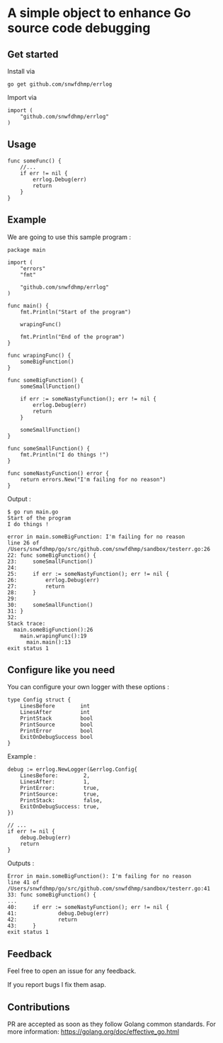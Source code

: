 # A simple object to enhance Go source code debugging

## Get started

Install via

```
go get github.com/snwfdhmp/errlog
```

Import via

```golang
import (
    "github.com/snwfdhmp/errlog"
)
```

## Usage

```golang
func someFunc() {
    //...
    if err != nil {
        errlog.Debug(err)
        return
    }
}
```

## Example

We are going to use this sample program :

```golang
package main

import (
	"errors"
	"fmt"

	"github.com/snwfdhmp/errlog"
)

func main() {
	fmt.Println("Start of the program")

	wrapingFunc()

	fmt.Println("End of the program")
}

func wrapingFunc() {
	someBigFunction()
}

func someBigFunction() {
	someSmallFunction()

	if err := someNastyFunction(); err != nil {
		errlog.Debug(err)
		return
	}

	someSmallFunction()
}

func someSmallFunction() {
	fmt.Println("I do things !")
}

func someNastyFunction() error {
	return errors.New("I'm failing for no reason")
}
```

Output :

```
$ go run main.go
Start of the program
I do things !

error in main.someBigFunction: I'm failing for no reason
line 26 of /Users/snwfdhmp/go/src/github.com/snwfdhmp/sandbox/testerr.go:26
22: func someBigFunction() {
23: 	someSmallFunction()
24: 
25: 	if err := someNastyFunction(); err != nil {
26: 		errlog.Debug(err)
27: 		return
28: 	}
29: 
30: 	someSmallFunction()
31: }
32: 
Stack trace:
  main.someBigFunction():26
    main.wrapingFunc():19
      main.main():13
exit status 1
```

## Configure like you need

You can configure your own logger with these options :

```golang
type Config struct {
	LinesBefore        int
	LinesAfter         int
	PrintStack         bool
	PrintSource        bool
	PrintError         bool
	ExitOnDebugSuccess bool
}
```

Example :

```golang
debug := errlog.NewLogger(&errlog.Config{
	LinesBefore:        2,
	LinesAfter:         1,
	PrintError:         true,
	PrintSource:        true,
	PrintStack:         false,
	ExitOnDebugSuccess: true,
})

// ...
if err != nil {
	debug.Debug(err)
	return
}
```

Outputs :

```
Error in main.someBigFunction(): I'm failing for no reason
line 41 of /Users/snwfdhmp/go/src/github.com/snwfdhmp/sandbox/testerr.go:41
33: func someBigFunction() {
...
40:     if err := someNastyFunction(); err != nil {
41:             debug.Debug(err)
42:             return
43:     }
exit status 1
```

## Feedback

Feel free to open an issue for any feedback.

If you report bugs I fix them asap.

## Contributions

PR are accepted as soon as they follow Golang common standards.
For more information: https://golang.org/doc/effective_go.html